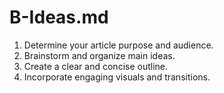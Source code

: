 # B-Ideas.md

1. Determine your article purpose and audience.
2. Brainstorm and organize main ideas.
3. Create a clear and concise outline.
4. Incorporate engaging visuals and transitions.